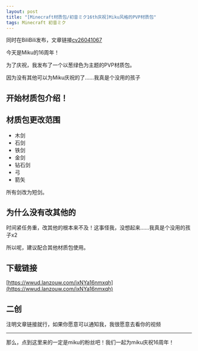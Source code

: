 ```yaml
---
layout: post
title: "[Minecraft材质包/初音ミク16th庆祝]Miku风格的PVP材质包"
tags: Minecraft 初音ミク
---
```


同时在BiliBili发布，文章链接[cv26041067](https://www.bilibili.com/read/cv26041067)

今天是Miku的16周年！

为了庆祝，我发布了一个以葱绿色为主题的PVP材质包。

因为没有其他可以为Miku庆祝的了……我真是个没用的孩子

## 开始材质包介绍！

## 材质包更改范围

- 木剑
- 石剑
- 铁剑
- 金剑
- 钻石剑
- 弓
- 箭矢

所有剑改为短剑。

## 为什么没有改其他的

时间紧任务重，改其他的根本来不及！这事怪我，没想起来……我真是个没用的孩子x2

所以呢，建议配合其他材质包使用。

## 下载链接

[https://wwud.lanzouw.com/ixNYa16nmxqh](https://wwud.lanzouw.com/ixNYa16nmxqh)

## 二创

注明文章链接就行，如果你愿意可以通知我，我很愿意去看你的视频

-----------------------

那么，点到这里来的一定是miku的粉丝吧！我们一起为miku庆祝16周年！
